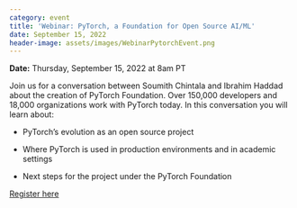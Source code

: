 ```yaml
---
category: event
title: 'Webinar: PyTorch, a Foundation for Open Source AI/ML'
date: September 15, 2022
header-image: assets/images/WebinarPytorchEvent.png
---
```

**Date:** Thursday, September 15, 2022 at 8am PT

Join us for a conversation between Soumith Chintala and Ibrahim Haddad about the creation of PyTorch Foundation. Over 150,000 developers and 18,000 organizations work with PyTorch today. In this conversation you will learn about: 

- PyTorch’s evolution as an open source project

- Where PyTorch is used in production environments and in academic settings

- Next steps for the project under the PyTorch Foundation

[Register here](https://zoom.platform.linuxfoundation.org/webinar/register?project=tlf&id=UVsH4MuQzlvL5PdgwB5ovyqwPO2ApfMUiHLxbA0tHAeLZ9H4NQCB9B36fzLGwVUlZZRbVicX38avt1%2BgRyk%3D&logo=thelinuxfoundation-color.svg&zoomID=98644189429)
